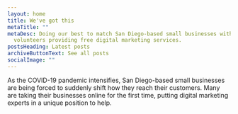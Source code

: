 ```yaml
---
layout: home
title: We've got this
metaTitle: ""
metaDesc: Doing our best to match San Diego-based small businesses with
  volunteers providing free digital marketing services.
postsHeading: Latest posts
archiveButtonText: See all posts
socialImage: ""
---
```

As the COVID-19 pandemic intensifies, San Diego-based small businesses are being forced to suddenly shift how they reach their customers. Many are taking their businesses online for the first time, putting digital marketing experts in a unique position to help.